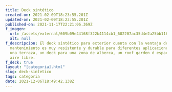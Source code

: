 ```yaml
---
title: Deck sintético
created-on: 2021-02-09T18:23:55.201Z
updated-on: 2021-02-09T18:23:55.201Z
published-on: 2021-11-17T22:21:06.369Z
f_imagen:
  url: /assets/external/609b09e44168f322b4114cb1_602207ac35d4e2a25bb1169c_deck-sintetico-thumbnail.jpg
  alt: null
f_descripcion: El deck sintético para exterior cuenta con la ventaja de poco
  mantenimiento es muy resistente y durable para diferentes aplicaciones como
  una terraza, un deck para una zona de alberca, un roof garden ó espacio al
  aire libre.
f_deck: true
layout: "[categoria].html"
slug: deck-sintetico
tags: categoria
date: 2021-12-06T18:49:42.138Z
---
```

